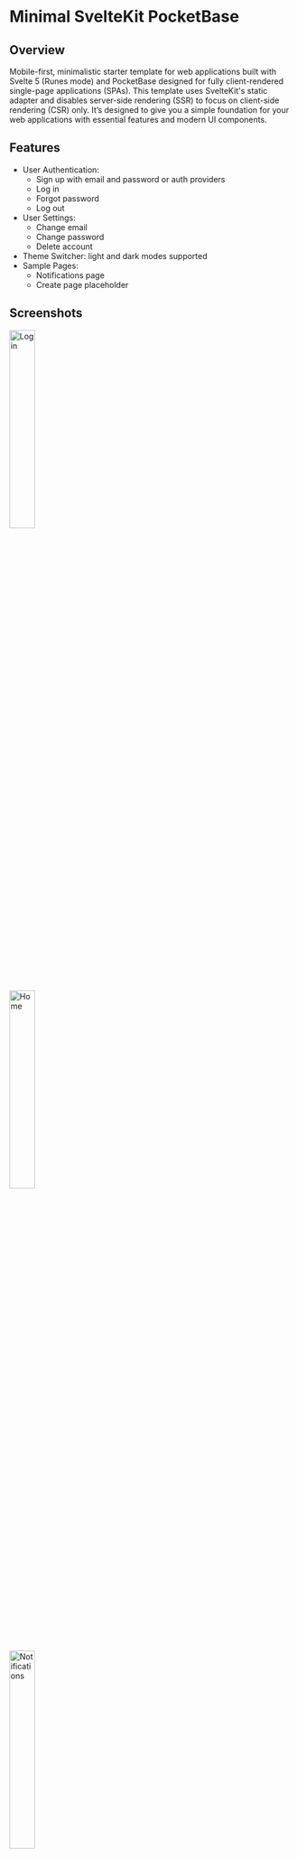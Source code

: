 # Minimal SvelteKit PocketBase

## Overview

Mobile-first, minimalistic starter template for web applications built with Svelte 5 (Runes mode) and PocketBase designed for fully client-rendered single-page applications (SPAs). This template uses SvelteKit's static adapter and disables server-side rendering (SSR) to focus on client-side rendering (CSR) only. It’s designed to give you a simple foundation for your web applications with essential features and modern UI components.

## Features

- User Authentication:
  - Sign up with email and password or auth providers
  - Log in
  - Forgot password
  - Log out
- User Settings:
  - Change email
  - Change password
  - Delete account
- Theme Switcher: light and dark modes supported
- Sample Pages:
  - Notifications page
  - Create page placeholder

## Screenshots

<img src="static/screenshots/login.png" alt="Login" width="30%"/><br>
<img src="static/screenshots/home.png" alt="Home" width="30%"/><br>
<img src="static/screenshots/notifications.png" alt="Notifications" width="30%"/><br>
<img src="static/screenshots/settings.png" alt="Settings" width="30%"/><br>
<img src="static/screenshots/delete-account.png" alt="Settings" width="30%"/>

## Tech Stack

- [SvelteKit](https://kit.svelte.dev/)
- [Svelte 5](https://svelte-5-preview.vercel.app/docs/introduction)
- [PocketBase](https://pocketbase.io/)
- [Zod](https://zod.dev/)
- [Tailwind CSS](https://tailwindcss.com/)
- [DaisyUI](https://daisyui.com/)
- [Unplugin Icons](https://github.com/unplugin/unplugin-icons)

## Setup Instructions

To get started with this template, follow these steps:

### 1. Refer to the PocketBase Documentation

- Ensure you have set up PocketBase according to the [PocketBase documentation](https://pocketbase.io/docs/).

### 2. Clone the Project:

```
git clone https://github.com/LucaLetizia/minimal-sveltekit-pocketbase.git
cd minimal-sveltekit-pocketbase
```

### 3. Configure Environment Variables:

- Copy the `.env.example` file to `.env`:
  ```
  cp .env.example .env
  ```
- Edit `.env` and set the `PUBLIC_POCKETBASE_HOST` variable with your PocketBase host.

### 4. Install Dependencies:

```
npm install
```

### 5. Run the Application Locally:

```
npm run dev
```

## License

This project is licensed under the MIT License. See the [LICENSE](./LICENSE) file for details.
